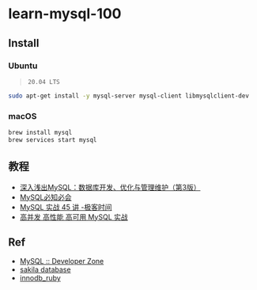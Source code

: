 # learn-mysql-100

## Install

### Ubuntu

> `20.04 LTS`

```bash
sudo apt-get install -y mysql-server mysql-client libmysqlclient-dev
```

### macOS

```bash
brew install mysql
brew services start mysql
```

## 教程

* [深入浅出MySQL：数据库开发、优化与管理维护（第3版）](./9787115515391)
* [MySQL必知必会](./9787115191120)
* [MySQL 实战 45 讲 -极客时间](./geekbang-100020801)
* [高并发 高性能 高可用 MySQL 实战](./imooc-515)

## Ref

* [MySQL :: Developer Zone](https://dev.mysql.com/)
* [sakila database](https://downloads.mysql.com/docs/sakila-db.zip)
* [innodb_ruby](https://github.com/jeremycole/innodb_ruby)

